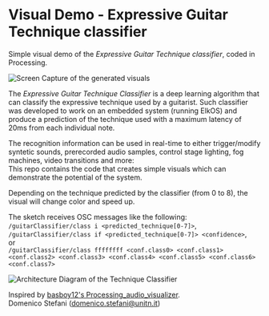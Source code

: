 # Visual Demo - Expressive Guitar Technique classifier

Simple visual demo of the _Expressive Guitar Technique classifier_, coded in Processing.  

![Screen Capture of the generated visuals](https://github.com/domenicostefani/guitar-visuals/blob/main/docs/images/expressive-guitar-technique-visuals.gif)

The _Expressive Guitar Technique Classifier_ is a deep learning algorithm that can classify the expressive technique used by a guitarist.
Such classifier was developed to work on an embedded system (running ElkOS) and produce a prediction of the technique used with a maximum latency of 20ms from each individual note.  

The recognition information can be used in real-time to either trigger/modify syntetic sounds, prerecorded audio samples, control stage lighting, fog machines, video transitions and more:  
This repo contains the code that creates simple visuals which can demonstrate the potential of the system.  

Depending on the technique predicted by the classifier (from 0 to 8), the visual will change color and speed up.

The sketch receives OSC messages like the following:  
`/guitarClassifier/class i <predicted_technique[0-7]>`,  
`/guitarClassifier/class if <predicted_technique[0-7]> <confidence>`,  
or  
`/guitarClassifier/class ffffffff <conf.class0> <conf.class1> <conf.class2> <conf.class3> <conf.class4> <conf.class5> <conf.class6> <conf.class7> `  


![Architecture Diagram of the Technique Classifier](https://github.com/domenicostefani/guitar-visuals/blob/main/docs/images/architecture-diagram.jpg)


Inspired by [basboy12's Processing_audio_visualizer](https://github.com/basboy12/Processing_audio_visualizer).  
Domenico Stefani (domenico.stefani@unitn.it)
